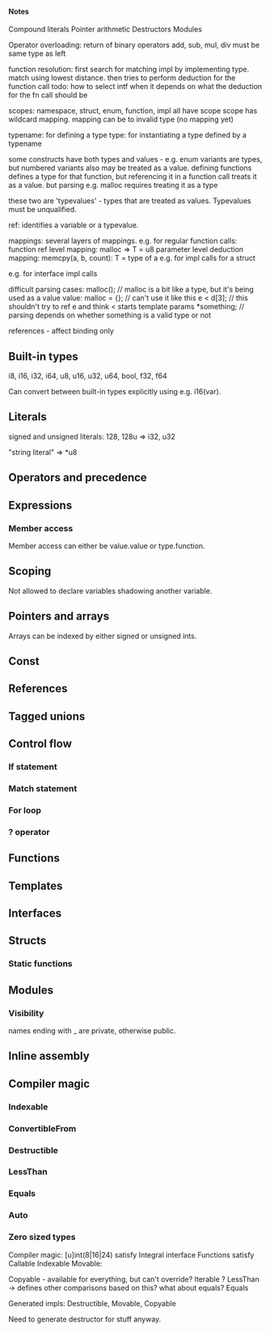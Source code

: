 #### Notes
Compound literals
Pointer arithmetic
Destructors
Modules

Operator overloading:
return of binary operators add, sub, mul, div must be same type as left

function resolution:
first search for matching impl by implementing type. match using lowest distance.
then tries to perform deduction for the function call
todo: how to select intf when it depends on what the deduction for the fn call should be

scopes:
namespace, struct, enum, function, impl all have scope
scope has wildcard mapping. mapping can be to invalid type (no mapping yet)


typename: for defining a type
type: for instantiating a type defined by a typename

some constructs have both types and values - e.g. enum variants are types, but numbered variants
also may be treated as a value.
defining functions defines a type for that function, but referencing it in a function call
treats it as a value. but parsing e.g. malloc<u8> requires treating it as a type

these two are 'typevalues' - types that are treated as values. Typevalues must be unqualified.

ref: identifies a variable or a typevalue.

mappings:
several layers of mappings. e.g. for regular function calls:
function ref level mapping: malloc<u8> => T = u8
parameter level deduction mapping: memcpy(a, b, count): T = type of a
e.g. for impl calls for a struct

e.g. for interface impl calls

difficult parsing cases:
malloc<u8>();  // malloc<u8> is a bit like a type, but it's being used as a value
value: malloc<u8> = {};  // can't use it like this
e < d[3];  // this shouldn't try to ref e and think < starts template params
*something;  // parsing depends on whether something is a valid type or not

references - affect binding only

## Built-in types
i8, i16, i32, i64, u8, u16, u32, u64, bool, f32, f64

Can convert between built-in types explicitly using e.g. i16(var).

## Literals
signed and unsigned literals: 128, 128u => i32, u32

"string literal" => *u8

## Operators and precedence

## Expressions
### Member access
Member access can either be value.value or type.function.

## Scoping
Not allowed to declare variables shadowing another variable.

## Pointers and arrays

Arrays can be indexed by either signed or unsigned ints.

## Const

## References

## Tagged unions

## Control flow
### If statement
### Match statement
### For loop
### ? operator

## Functions

## Templates

## Interfaces

## Structs
### Static functions

## Modules
### Visibility
names ending with _ are private, otherwise public.

## Inline assembly

## Compiler magic
### Indexable
### ConvertibleFrom
### Destructible
### LessThan
### Equals
### Auto
### Zero sized types


Compiler magic:
[u]int(8|16|24) satisfy Integral interface
Functions satisfy Callable
Indexable
Movable:

Copyable - available for everything, but can't override?
Iterable ?
LessThan -> defines other comparisons based on this? what about equals?
Equals

Generated impls: Destructible, Movable, Copyable

Need to generate destructor for stuff anyway.
